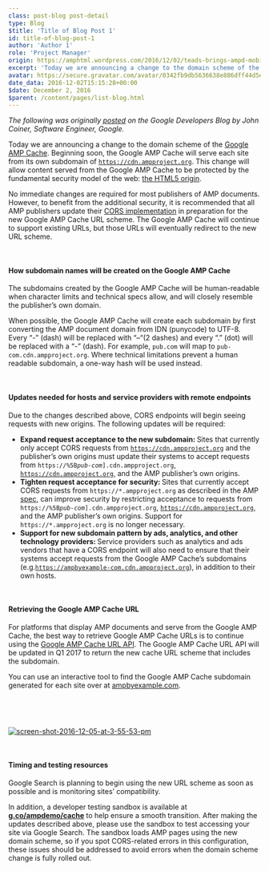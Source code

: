 ```yaml
---
class: post-blog post-detail
type: Blog
$title: 'Title of Blog Post 1'
id: title-of-blog-post-1
author: 'Author 1'
role: 'Project Manager'
origin: https://amphtml.wordpress.com/2016/12/02/teads-brings-ampd-mobile-video-inventory-to-premium-publishers/amp/
excerpt: 'Today we are announcing a change to the domain scheme of the Google AMP Cache. Beginning soon, the Google AMP Cache will serve each site from its own subdomain of https://cdn.ampproject.org. This change will allow content served from the Google AMP Cache to be protected by the fundamental security model of the web: the HTML5 origin.'
avatar: https://secure.gravatar.com/avatar/0342fb9db5636638e886dff44d5ec94c?d=identicon&r=g
date_data: 2016-12-02T15:15:28+00:00
$date: December 2, 2016
$parent: /content/pages/list-blog.html
---
```


<div class="amp-wp-article-content">
  <p><em>The following was originally <a href="https://developers.googleblog.com/2016/12/amp-cache-updates.html">posted</a> on the Google Developers Blog by John Coiner, Software Engineer, Google.</em></p>
  <p>Today we are announcing a change to the domain scheme of the <a href="https://developers.google.com/amp/cache/overview?utm_campaign=product%20area_launch_ampcache_120516&amp;utm_source=gdev&amp;utm_medium=blog">Google AMP Cache</a>. Beginning soon, the Google AMP Cache will serve each site from its own subdomain of <code><a href="https://cdn.ampproject.org" rel="nofollow">https://cdn.ampproject.org</a></code>. This change will allow content served from the Google AMP Cache to be protected by the fundamental security model of the web: <a href="https://www.w3.org/TR/2011/WD-html5-20110525/origin-0.html">the HTML5 origin</a>.</p>
  <p>No immediate changes are required for most publishers of AMP documents. However, to benefit from the additional security, it is recommended that all AMP publishers update their <a href="https://github.com/ampproject/amphtml/blob/master/spec/amp-cors-requests.md">CORS implementation</a> in preparation for the new Google AMP Cache URL scheme. The Google AMP Cache will continue to support existing URLs, but those URLs will eventually redirect to the new URL scheme.</p>
  <br>
  <h4>How subdomain names will be created on the Google AMP Cache</h4>
  <p>The subdomains created by the Google AMP Cache will be human-readable when character limits and technical specs allow, and will closely resemble the publisher’s own domain.</p>
  <p>When possible, the Google AMP Cache will create each subdomain by first converting the AMP document domain from IDN (punycode) to UTF-8. Every “-” (dash) will be replaced with “–“(2 dashes) and every “.” (dot) will be replaced with a “-” (dash). For example, <code>pub.com</code> will map to <code>pub-com.cdn.ampproject.org</code>. Where technical limitations prevent a human readable subdomain, a one-way hash will be used instead.</p>
  <br>
  <h4>Updates needed for hosts and service providers with remote endpoints</h4>
  <p>Due to the changes described above, CORS endpoints will begin seeing requests with new origins. The following updates will be required:</p>
  <ul><li><strong>Expand request acceptance to the new subdomain: </strong>Sites that currently only accept CORS requests from <code><a href="https://cdn.ampproject.org" rel="nofollow">https://cdn.ampproject.org</a></code> and the publisher’s own origins must update their systems to accept requests from <code>https://%5B<em>pub-com</em>].cdn.ampproject.org</code>, <code><a href="https://cdn.ampproject.org" rel="nofollow">https://cdn.ampproject.org</a></code>, and the AMP publisher’s own origins.</li>
  <li><strong>Tighten request acceptance for security: </strong>Sites that currently accept CORS requests from <code>https://*.ampproject.org</code> as described in the AMP <a href="https://github.com/ampproject/amphtml/blob/master/spec/amp-cors-requests.md#cors-security-in-amp">spec</a>, can improve security by restricting acceptance to requests from <code>https://%5B<em>pub-com</em>].cdn.ampproject.org</code>, <code><a href="https://cdn.ampproject.org" rel="nofollow">https://cdn.ampproject.org</a></code>, and the AMP publisher’s own origins. Support for <code>https://*.ampproject.org</code> is no longer necessary.</li>
  <li><strong>Support for new subdomain pattern by ads, analytics, and other technology providers: </strong>Service providers such as analytics and ads vendors that have a CORS endpoint will also need to ensure that their systems accept requests from the Google AMP Cache’s subdomains (e.g.<code><a href="https://ampbyexample-com.cdn.ampproject.org" rel="nofollow">https://ampbyexample-com.cdn.ampproject.org</a></code>), in addition to their own hosts.</li>
  </ul><br><h4>Retrieving the Google AMP Cache URL</h4>
  <p>For platforms that display AMP documents and serve from the Google AMP Cache, the best way to retrieve Google AMP Cache URLs is to continue using the <a href="https://developers.google.com/amp/cache/reference/acceleratedmobilepageurl/rest/?utm_campaign=product%20area_launch_ampcache_120516&amp;utm_source=gdev&amp;utm_medium=blog">Google AMP Cache URL API</a>. The Google AMP Cache URL API will be updated in Q1 2017 to return the new cache URL scheme that includes the subdomain.</p>
  <p>You can use an interactive tool to find the Google AMP Cache subdomain generated for each site over at <a href="https://ampbyexample.com/advanced/using_the_google_amp_cache/">ampbyexample.com</a>.</p>
  <p><a href="https://ampbyexample.com/advanced/using_the_google_amp_cache/" target="_blank"><amp-img class="wp-image-875 aligncenter amp-wp-enforced-sizes -amp-element i-amphtml-layout-responsive i-amphtml-layout-size-defined i-amphtml-layout" src="https://amphtml.files.wordpress.com/2016/12/screen-shot-2016-12-05-at-3-55-53-pm.png?w=488&amp;h=59" alt="screen-shot-2016-12-05-at-3-55-53-pm" width="488" height="59" sizes="(min-width: 488px) 488px, 100vw" style="width: 488px;"><i-amphtml-sizer style="display: block; padding-top: 12.0902%;"></i-amphtml-sizer><img alt="screen-shot-2016-12-05-at-3-55-53-pm" class="-amp-fill-content -amp-replaced-content" src="https://amphtml.files.wordpress.com/2016/12/screen-shot-2016-12-05-at-3-55-53-pm.png?w=488&amp;h=59"></amp-img></a></p>
  <br>
  <h4>Timing and testing resources</h4>
  <p>Google Search is planning to begin using the new URL scheme as soon as possible and is monitoring sites’ compatibility.</p>
  <p>In addition, a developer testing sandbox is available at <strong><a href="https://g.co/ampdemo/cache">g.co/ampdemo/cache</a></strong> to help ensure a smooth transition. After making the updates described above, please use the sandbox to test accessing your site via Google Search. The sandbox loads AMP pages using the new domain scheme, so if you spot CORS-related errors in this configuration, these issues should be addressed to avoid errors when the domain scheme change is fully rolled out.</p>
</div>
